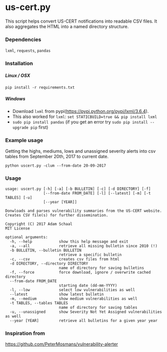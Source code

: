 # us-cert.py

This script helps convert US-CERT notifications into readable CSV files.  It also aggregates the HTML into a named directory structure.


### Dependencies

`lxml`, `requests`, `pandas`

### Installation


##### Linux / OSX
`pip install -r requirements.txt`

##### Windows
* Download `lxml` from pypi(https://pypi.python.org/pypi/lxml/3.6.4).
* This also worked for `lxml`:  `set STATICBUILD=true && pip install lxml`
* `sudo pip install pandas`  (if you get an error try `sudo pip install --upgrade pip` first)


### Example usage

Getting the highs, mediums, lows and unassigned severity alerts into csv tables from September 20th, 2017 to current date.

```
python uscert.py -clum --from-date 20-09-2017
```


### Usage

```
usage: uscert.py [-h] [-a] [-b BULLETIN] [-c] [-d DIRECTORY] [-f]
                 [--from-date FROM_DATE] [-l] [--latest] [-m] [-t TABLES] [-u]
                 [--year [YEAR]]

Donwloads and parses vulnerability summaries from the US-CERT website.
Creates CSV file(s) for further dissemination.

Copyright (C) 2017 Adam Schaal
MIT License

optional arguments:
  -h, --help            show this help message and exit
  -a, --all             retrieve all missing bulletin since 2010 (!)
  -b BULLETIN, --bulletin BULLETIN
                        retrieve a specific bulletin
  -c, --csv             creates csv files from html
  -d DIRECTORY, --directory DIRECTORY
                        name of directory for saving bulletins
  -f, --force           force download, ignore / overwrite cached directory
  --from-date FROM_DATE
                        starting date (dd-mm-YYYY)
  -l, --low             select low vulnerabilities as well
  --latest              show latest bulletin
  -m, --medium          show medium vulnerabilities as well
  -t TABLES, --tables TABLES
                        name of directory for saving tables
  -u, --unassigned      show Severity Not Yet Assigned vulnerabilities as well
  --year [YEAR]         retrieve all bulletins for a given year year
```


### Inspiration from
https://github.com/PeterMosmans/vulnerability-alerter


